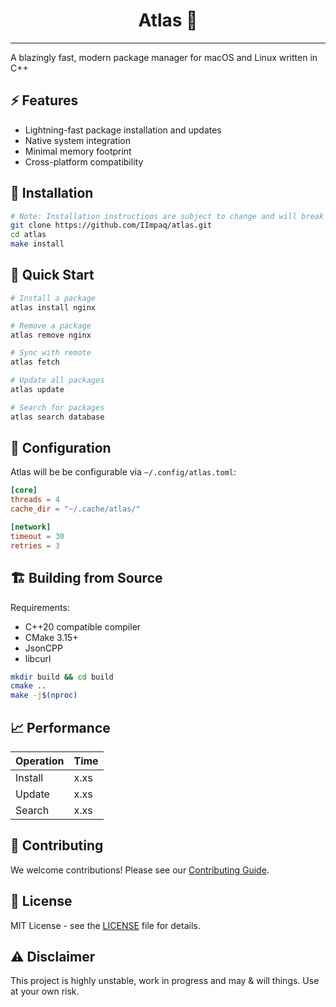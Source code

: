 <h1 align="center">Atlas 🚀</h1>

---

A blazingly fast, modern package manager for macOS and Linux written in C++

## ⚡️ Features

- Lightning-fast package installation and updates
- Native system integration
- Minimal memory footprint
- Cross-platform compatibility

## 🚀 Installation

```bash
# Note: Installation instructions are subject to change and will break 
git clone https://github.com/IImpaq/atlas.git
cd atlas
make install
```

## 🎯 Quick Start

```bash
# Install a package
atlas install nginx

# Remove a package
atlas remove nginx

# Sync with remote
atlas fetch

# Update all packages
atlas update

# Search for packages
atlas search database
```

## 🔧 Configuration

Atlas will be be configurable via ```~/.config/atlas.toml```:

```toml
[core]
threads = 4
cache_dir = "~/.cache/atlas/"

[network]
timeout = 30
retries = 3
```

## 🏗 Building from Source

Requirements:
- C++20 compatible compiler
- CMake 3.15+
- JsonCPP
- libcurl

```bash
mkdir build && cd build
cmake ..
make -j$(nproc)
```

## 📈 Performance

| Operation | Time |
|-----------|------|
| Install   | x.xs |
| Update    | x.xs |
| Search    | x.xs |

## 🤝 Contributing

We welcome contributions! Please see our [Contributing Guide](CONTRIBUTING.md).

## 📜 License

MIT License - see the [LICENSE](LICENSE) file for details.

## ⚠️ Disclaimer

This project is highly unstable, work in progress and may & will things. Use at your own risk.
 
